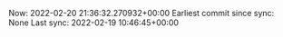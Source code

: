 Now: 2022-02-20 21:36:32.270932+00:00 Earliest commit since sync: None Last sync: 2022-02-19 10:46:45+00:00
